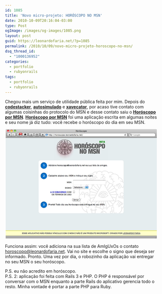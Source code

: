 ```yaml
---
id: 1085
title: 'Novo micro-projeto: HORÓSCOPO NO MSN'
date: 2010-10-09T20:16:04-03:00
type: Post
ogImage: /images/og-images/1085.png
layout: post
guid: https://leonardofaria.net/?p=1085
permalink: /2010/10/09/novo-micro-projeto-horoscopo-no-msn/
dsq_thread_id:
  - "1000136952"
categories:
  - portfolio
  - rubyonrails
tags:
  - portfolio
  - rubyonrails
---
```

Chegou mais um serviço de utilidade pública feita por mim. Depois do [**codestacker**](http://codestacker.com), [**autosimulado**](http://autosimulado.com.br) e [**xavecator**](http://xavecator.leonardofaria.net), por acaso tive contato com algumas coisinhas do protocolo do MSN e desse contato saiu o [**Horóscopo por MSN**](http://horoscopo.leonardofaria.net). [**Horóscopo por MSN**](http://horoscopo.leonardofaria.net) foi uma aplicação escrita em algumas noites e seu nome já diz tudo: você recebe o horóscopo do dia em seu MSN.

<center>
  <a href="http://horoscopo.leonardofaria.net/"><img src="/wp-content/uploads/2010/10/horoscopo.jpg" alt="Horóscopo no MSN" title="Horóscopo no MSN" width="500" /></a>
</center>

Funciona assim: você adiciona na sua lista de AmIgUxOs o contato horoscopo@leonardofaria.net. Vai no site e escolhe o signo que deseja ser informado. Pronto. Uma vez por dia, o robozinho da aplicação vai entregar no seu MSN o seu horóscopo.

P.S. eu não acredito em horóscopo.  
P.S. 2: aplicação foi feita com Rails 3 e PHP. O PHP é responsável por conversar com o MSN enquanto a parte Rails do aplicativo gerencia todo o resto. Minha vontade é portar a parte PHP para Ruby.
